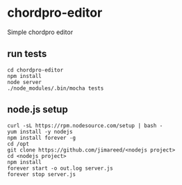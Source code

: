 # chordpro-editor
Simple chordpro editor

## run tests

```
cd chordpro-editor
npm install
node server
./node_modules/.bin/mocha tests
```

## node.js setup

```
curl -sL https://rpm.nodesource.com/setup | bash -
yum install -y nodejs
npm install forever -g
cd /opt
git clone https://github.com/jimareed/<nodejs project>
cd <nodejs project>
npm install
forever start -o out.log server.js
forever stop server.js
```

